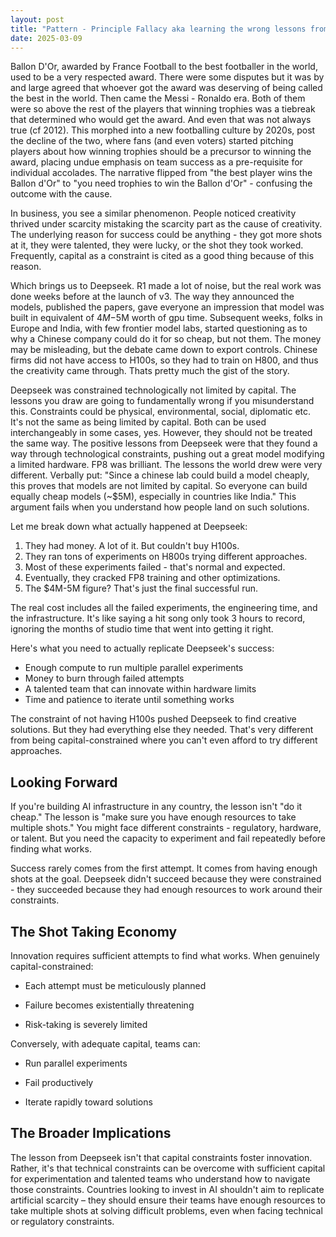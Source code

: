 ```yaml
---
layout: post
title: "Pattern - Principle Fallacy aka learning the wrong lessons from Deepseek"
date: 2025-03-09
---
```

Ballon D'Or, awarded by France Football to the best footballer in the world, used to be a very respected award. There were some disputes but it was by and large agreed that whoever got the award was deserving of being called the best in the world. Then came the Messi - Ronaldo era. Both of them were so above the rest of the players that winning trophies was a tiebreak that determined who would get the award. And even that was not always true (cf 2012). This morphed into a new footballing culture by 2020s, post the decline of the two, where fans (and even voters) started pitching players about how winning trophies should be a precursor to winning the award, placing undue emphasis on team success as a pre-requisite for individual accolades. The narrative flipped from "the best player wins the Ballon d'Or" to "you need trophies to win the Ballon d'Or" - confusing the outcome with the cause.

In business, you see a similar phenomenon. People noticed creativity thrived under scarcity mistaking the scarcity part as the cause of creativity. The underlying reason for success could be anything - they got more shots at it, they were talented, they were lucky, or the shot they took worked. Frequently, capital as a constraint is cited as a good thing because of this reason. 

Which brings us to Deepseek. R1 made a lot of noise, but the real work was done weeks before at the launch of v3. The way they announced the models, published the papers, gave everyone an impression that model was built in equivalent of $4M-$5M worth of gpu time. Subsequent weeks, folks in Europe and India, with few frontier model labs, started questioning as to why a Chinese company could do it for so cheap, but not them. The money may be misleading, but the debate came down to export controls. Chinese firms did not have access to H100s, so they had to train on H800, and thus the creativity came through. Thats pretty much the gist of the story. 

Deepseek was constrained technologically not limited by capital. The lessons you draw are going to fundamentally wrong if you misunderstand this. Constraints could be physical, environmental, social, diplomatic etc. It's not the same as being limited by capital. Both can be used interchangeably in some cases, yes. However, they should not be treated the same way. The positive lessons from Deepseek were that they found a way through technological constraints, pushing out a great model modifying a limited hardware. FP8 was brilliant. The lessons the world drew were very different. Verbally put: "Since a chinese lab could build a model cheaply, this proves that models are not limited by capital. So everyone can build equally cheap models (~$5M), especially in countries like India." This argument fails when you understand how people land on such solutions. 

Let me break down what actually happened at Deepseek:

1. They had money. A lot of it. But couldn't buy H100s.
2. They ran tons of experiments on H800s trying different approaches.
3. Most of these experiments failed - that's normal and expected.
4. Eventually, they cracked FP8 training and other optimizations.
5. The $4M-5M figure? That's just the final successful run.

The real cost includes all the failed experiments, the engineering time, and the infrastructure. It's like saying a hit song only took 3 hours to record, ignoring the months of studio time that went into getting it right.

Here's what you need to actually replicate Deepseek's success:

- Enough compute to run multiple parallel experiments
- Money to burn through failed attempts
- A talented team that can innovate within hardware limits
- Time and patience to iterate until something works

The constraint of not having H100s pushed Deepseek to find creative solutions. But they had everything else they needed. That's very different from being capital-constrained where you can't even afford to try different approaches.

## Looking Forward

If you're building AI infrastructure in any country, the lesson isn't "do it cheap." The lesson is "make sure you have enough resources to take multiple shots." You might face different constraints - regulatory, hardware, or talent. But you need the capacity to experiment and fail repeatedly before finding what works.

Success rarely comes from the first attempt. It comes from having enough shots at the goal. Deepseek didn't succeed because they were constrained - they succeeded because they had enough resources to work around their constraints.

## The Shot Taking Economy

Innovation requires sufficient attempts to find what works. When genuinely capital-constrained:

- Each attempt must be meticulously planned

- Failure becomes existentially threatening

- Risk-taking is severely limited

Conversely, with adequate capital, teams can:

- Run parallel experiments

- Fail productively

- Iterate rapidly toward solutions

## The Broader Implications

The lesson from Deepseek isn't that capital constraints foster innovation. Rather, it's that technical constraints can be overcome with sufficient capital for experimentation and talented teams who understand how to navigate those constraints. Countries looking to invest in AI shouldn't aim to replicate artificial scarcity – they should ensure their teams have enough resources to take multiple shots at solving difficult problems, even when facing technical or regulatory constraints.



